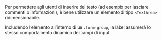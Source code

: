 Per permettere agli utenti di inserire del testo (ad esempio per lasciare commenti o informazioni), è bene utilizzare un elemento di tipo `<TextArea>` ridimensionabile.

Includendo l’elemento all’interno di un `.form-group`, la label assumerà lo stesso comportamento dinamico dei campi di input